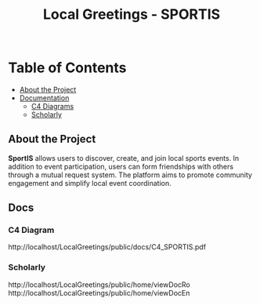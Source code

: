 <div align="center">

  <h1>Local Greetings - SPORTIS</h1>
  
</div>

<br />

# Table of Contents

- [About the Project](#about-the-project)
- [Documentation](#docs)
  * [C4 Diagrams](#c4-diagrams)
  * [Scholarly](#scholarly)
  

<!-- About the Project -->
## About the Project

<p><strong>SportIS</strong> allows users to discover, create, and join local sports events. In addition to event participation, users can form friendships with others through a mutual request system. The platform aims to promote community engagement and simplify local event coordination.</p>


## Docs


### C4 Diagram

http://localhost/LocalGreetings/public/docs/C4_SPORTIS.pdf

### Scholarly

http://localhost/LocalGreetings/public/home/viewDocRo
http://localhost/LocalGreetings/public/home/viewDocEn